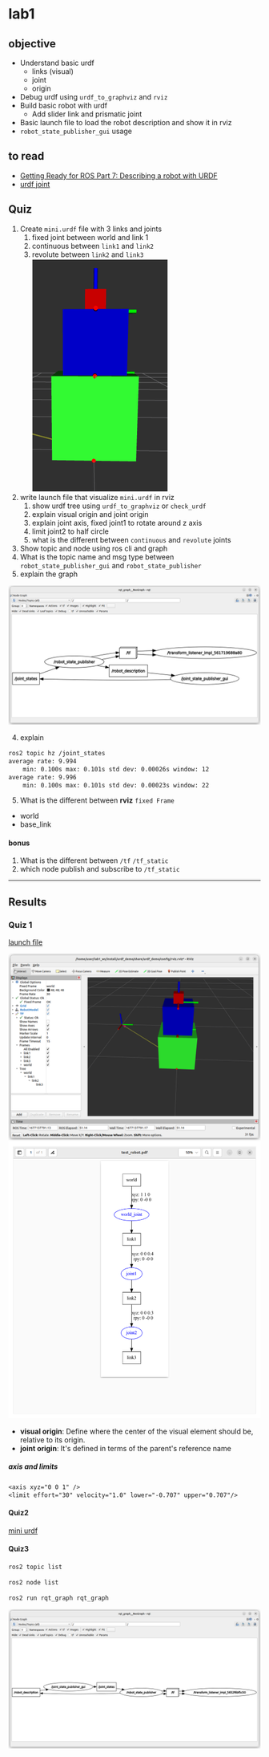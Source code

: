# lab1
## objective
- Understand basic urdf
  - links (visual)
  - joint 
  - origin
- Debug urdf using `urdf_to_graphviz` and `rviz`
- Build basic robot with urdf
  - Add slider link and prismatic joint
- Basic launch file to load the robot description and show it in rviz
- `robot_state_publisher_gui` usage

## to read
- [Getting Ready for ROS Part 7: Describing a robot with URDF](https://articulatedrobotics.xyz/ready-for-ros-7-urdf/)
- [urdf joint](http://wiki.ros.org/urdf/XML/joint)
## Quiz
1. Create `mini.urdf` file with 3 links and joints
   1. fixed joint between world and link 1
   2. continuous between `link1` and `link2`
   3. revolute between `link2` and `link3`
   ![](images/mini.png)
2. write launch file that visualize `mini.urdf` in rviz 
   1. show urdf tree using `urdf_to_graphviz` or `check_urdf`
   2. explain visual origin and joint origin
   3. explain joint axis, fixed joint1 to rotate around z axis
   4. limit joint2 to half circle
   5. what is the different between `continuous` and `revolute` joints
3. Show topic and node using ros cli and graph
4. What is the topic name and msg type between `robot_state_publisher_gui` and `robot_state_publisher`
5. explain the graph

![](images/lab1_node_graph.png)

4. explain 
```
ros2 topic hz /joint_states 
average rate: 9.994
	min: 0.100s max: 0.101s std dev: 0.00026s window: 12
average rate: 9.996
	min: 0.100s max: 0.101s std dev: 0.00023s window: 22

```

5. What is the different between **rviz** `fixed Frame`
  - world
  - base_link



#### bonus
1. What is the different between  `/tf`    `/tf_static`
2. which node publish and subscribe to `/tf_static`
  

---

## Results
### Quiz 1
[launch file](src/urdf_demo/launch/mini.launch.py)

![](images/mini_rviz_with_tf.png)
![](images/urf_graph.png)

- **visual origin**: Define where the center of the visual element should be, relative to its origin. 
- **joint origin**: It's defined in terms of the parent's reference name

##### axis and limits
```
<axis xyz="0 0 1" />
<limit effort="30" velocity="1.0" lower="-0.707" upper="0.707"/>
```

#### Quiz2
[mini urdf](src/urdf_demo/launch/mini.launch.py)

#### Quiz3
```bash
ros2 topic list
```

```bash
ros2 node list
```

```bash
ros2 run rqt_graph rqt_graph
```

![](images/rqt_graph.png)